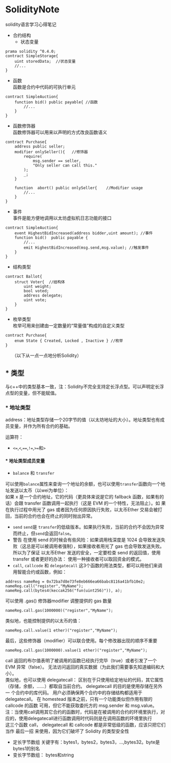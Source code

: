 # SolidityNote
solidity语言学习心得笔记

* 合约结构<br>
  * 状态变量
```solidity
prama solidity ^0.4.0;
contract SimpleStorage{
    uint storedData;  //状态变量
    //...
}
```
  * 函数<br>
    函数是合约中代码的可执行单元
```solidity
contract SimpleAuction{
    function bid() public payable{ //函数
        //...
    }
}
```
  * 函数修饰器<br>
函数修饰器可以用来以声明的方式改良函数语义<br>
```solidity
contract Purchase{
    address public seller;
    modifier onlySeller(){   //修饰器
        require(
            msg.sender == seller,
            "Only seller can call this."
        );
        _;
    }
    
    function  abort() public onlySeller{    //Modifier usage
        //...
    }
}
```
  * 事件<br>
事件是能方便地调用以太坊虚拟机日志功能的接口<br>
```solidity
contract SimpleAuction{
    event HighestBidIncreased(address bidder,uint amount); //事件
    function bid()  public payable {
        //...
        emit HighestBidIncreased(msg.send,msg.value); //触发事件
    }
}
```
  * 结构类型<br>
```solidity
contract Ballot{
    struct Voter{  //结构体
        uint weight;
        bool voted;
        address delegate;
        uint vote;
    }
}
```
  * 枚举类型<br>
枚举可用来创建由一定数量的“常量值”构成的自定义类型
```solidity
contract Purchase{
    enum State { Created, Locked , Inactive } //枚举
}
```


　　（以下从一点一点地分析Solidity）<br>
## * 类型
 与c++中的类型基本一致，注：Solidity不完全支持定长浮点型。可以声明定长浮点型的变量，但不能赋值。<br>
 ### * 地址类型<br>
address：地址类型存储一个20字节的值（以太坊地址的大小）。地址类型也有成员变量，并作为所有合约的基础。<br>

运算符：
* `<=`,`<`,`==`,`!=`,`>=`和`>`<br>
#### * 地址类型成员变量
* `balance` 和 `transfer`

可以使用`balance`属性来查询一个地址的余额，也可以使用`transfer`函数向一个地址发送以太币（以wei为单位）：<br>
  如果 x 是一个合约地址，它的代码（更具体来说是它的 fallback 函数，如果有的话）会跟 transfer 函数调用一起执行（这是 EVM 的一个特性，无法阻止）。如   果在执行过程中用光了 gas 或者因为任何原因执行失败，以太币Ether 交易会被打回，当前的合约也会在终止的同时抛出异常。<br>
* `send`
`send`是 `transfer`的低级版本。如果执行失败，当前的合约不会因为异常而终止，但`send`会返回`false`。<br>
* 警告
  在使用 send 的时候会有些风险：如果调用栈深度是 1024 会导致发送失败（这总是可以被调用者强制），如果接收者用光了 gas 也会导致发送失败。 所以为了保证   以太币Ether 发送的安全，一定要检查 send 的返回值，使用 transfer 或者更好的办法： 使用一种接收者可以取回资金的模式。<br>
* `call`, `callcode` 和 `delegatecall`
这3个函数的用法类型，都可以用他们来调用智能合约或函数，例如：<br>
```solidity
address nameReg = 0x72ba7d8e73fe8eb666ea66babc8116a41bfb10e2;
nameReg.call("register","MyName");
nameReg.call(bytes4(keccak256("fun(uint256)")), a);
```
  
  
可以使用 .gas() 修饰器modifier 调整提供的 gas 数量
```solidity
nameReg.call.gas(1000000)("register","MyName");
```
类似地，也能控制提供的以太币的值：<br>
```solidity
nameReg.call.value(1 ether)("register","MyName");
```
最后，这些修饰器（modifier）可以联合使用。每个修改器出现的顺序不重要
```
nameReg.call.gas(1000000).value(1 ether)("register","MyName");
```
call 返回的布尔值表明了被调用的函数已经执行完毕（true）或者引发了一个 EVM 异常（false）。 无法访问返回的真实数据（为此我们需要事先知道编码和大      小）。<br>
  类似地，也可以使用 delegatecall： 区别在于只使用给定地址的代码，其它属性（存储，余额，……）都取自当前合约。 delegatecall 的目的是使用存储在另外一    个合约中的库代码。 用户必须确保两个合约中的存储结构都适用于 delegatecall。 在 homestead 版本之前，只有一个功能类似但作用有限的 callcode 的函数    可用，但它不能获取委托方的 msg.sender 和 msg.value。<br>
注：当使用call调用其它合约的函数时，代码是在被调用的合约的环境里执行，对应的，使用delegatecall进行函数调用时代码则是在调用函数的环境里执行<br>
这三个函数 call， delegatecall 和 callcode 都是非常低级的函数，应该只把它们当作 最后一招 来使用，因为它们破坏了 Solidity 的类型安全性
* 定长字节数组
关键字有：bytes1，bytes2，bytes3，...,bytes32。byte是bytes1的别名<br>
* 变长字节数组：
bytes和string
